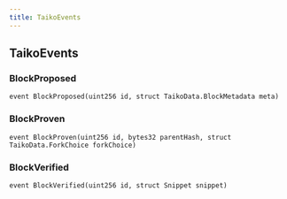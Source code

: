 ```yaml
---
title: TaikoEvents
---
```


## TaikoEvents

### BlockProposed

```solidity
event BlockProposed(uint256 id, struct TaikoData.BlockMetadata meta)
```

### BlockProven

```solidity
event BlockProven(uint256 id, bytes32 parentHash, struct TaikoData.ForkChoice forkChoice)
```

### BlockVerified

```solidity
event BlockVerified(uint256 id, struct Snippet snippet)
```
